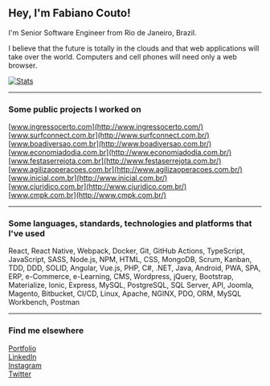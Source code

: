 ## Hey, I'm Fabiano Couto!

I'm Senior Software Engineer from Rio de Janeiro, Brazil.

I believe that the future is totally in the clouds and that web applications will take over the world. Computers and cell phones will need only a web browser.

[![Stats](https://github-readme-stats.vercel.app/api?username=fabianocouto&show_icons=true&include_all_commits=true&count_private=true&hide=stars)](https://github.com/anuraghazra/github-readme-stats)

---
### Some public projects I worked on

[www.ingressocerto.com](http://www.ingressocerto.com/)<br>
[www.surfconnect.com.br](http://www.surfconnect.com.br/)<br>
[www.boadiversao.com.br](http://www.boadiversao.com.br/)<br>
[www.economiadodia.com.br](http://www.economiadodia.com.br/)<br>
[www.festaserrejota.com.br](http://www.festaserrejota.com.br/)<br>
[www.agilizaoperacoes.com.br](http://www.agilizaoperacoes.com.br/)<br>
[www.inicial.com.br](http://www.inicial.com.br/)<br>
[www.cjuridico.com.br](http://www.cjuridico.com.br/)<br>
[www.cmpk.com.br](http://www.cmpk.com.br/)<br>

---
### Some languages, standards, technologies and platforms that I've used

React, React Native, Webpack, Docker, Git, GitHub Actions, TypeScript, JavaScript, SASS, Node.js, NPM, HTML, CSS, MongoDB, Scrum, Kanban, TDD, DDD, SOLID, Angular, Vue.js, PHP, C#, .NET, Java, Android, PWA, SPA, ERP, e-Commerce, e-Learning, CMS, Wordpress, jQuery, Bootstrap, Materialize, Ionic, Express, MySQL, PostgreSQL, SQL Server, API, Joomla, Magento, Bitbucket, CI/CD, Linux, Apache, NGINX, PDO, ORM, MySQL Workbench, Postman

---

### Find me elsewhere

[Portfolio](http://www.fabianocouto.com.br) <br>
[LinkedIn](https://www.linkedin.com/in/fabianocoutol/) <br>
[Instagram](https://instagram.com/fabianocouto) <br>
[Twitter](https://twitter.com/fabianocoutol) <br>
